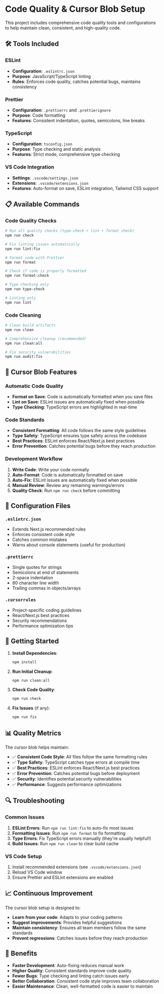 # Code Quality & Cursor Blob Setup

This project includes comprehensive code quality tools and configurations to help maintain clean, consistent, and high-quality code.

## 🛠️ Tools Included

### ESLint

- **Configuration**: `.eslintrc.json`
- **Purpose**: JavaScript/TypeScript linting
- **Rules**: Enforces code quality, catches potential bugs, maintains consistency

### Prettier

- **Configuration**: `.prettierrc` and `.prettierignore`
- **Purpose**: Code formatting
- **Features**: Consistent indentation, quotes, semicolons, line breaks

### TypeScript

- **Configuration**: `tsconfig.json`
- **Purpose**: Type checking and static analysis
- **Features**: Strict mode, comprehensive type checking

### VS Code Integration

- **Settings**: `.vscode/settings.json`
- **Extensions**: `.vscode/extensions.json`
- **Features**: Auto-format on save, ESLint integration, Tailwind CSS support

## 📋 Available Commands

### Code Quality Checks

```bash
# Run all quality checks (type-check + lint + format check)
npm run check

# Fix linting issues automatically
npm run lint:fix

# Format code with Prettier
npm run format

# Check if code is properly formatted
npm run format:check

# Type checking only
npm run type-check

# Linting only
npm run lint
```

### Code Cleaning

```bash
# Clean build artifacts
npm run clean

# Comprehensive cleanup (recommended)
npm run clean:all

# Fix security vulnerabilities
npm run audit:fix
```

## 🎯 Cursor Blob Features

### Automatic Code Quality

- **Format on Save**: Code is automatically formatted when you save files
- **Lint on Save**: ESLint issues are automatically fixed when possible
- **Type Checking**: TypeScript errors are highlighted in real-time

### Code Standards

- **Consistent Formatting**: All code follows the same style guidelines
- **Type Safety**: TypeScript ensures type safety across the codebase
- **Best Practices**: ESLint enforces React/Next.js best practices
- **Error Prevention**: Catches potential bugs before they reach production

### Development Workflow

1. **Write Code**: Write your code normally
2. **Auto-Format**: Code is automatically formatted on save
3. **Auto-Fix**: ESLint issues are automatically fixed when possible
4. **Manual Review**: Review any remaining warnings/errors
5. **Quality Check**: Run `npm run check` before committing

## 🔧 Configuration Files

### `.eslintrc.json`

- Extends Next.js recommended rules
- Enforces consistent code style
- Catches common mistakes
- Warns about console statements (useful for production)

### `.prettierrc`

- Single quotes for strings
- Semicolons at end of statements
- 2-space indentation
- 80 character line width
- Trailing commas in objects/arrays

### `.cursorrules`

- Project-specific coding guidelines
- React/Next.js best practices
- Security recommendations
- Performance optimization tips

## 🚀 Getting Started

1. **Install Dependencies**:

   ```bash
   npm install
   ```

2. **Run Initial Cleanup**:

   ```bash
   npm run clean:all
   ```

3. **Check Code Quality**:

   ```bash
   npm run check
   ```

4. **Fix Issues** (if any):
   ```bash
   npm run fix
   ```

## 📊 Quality Metrics

The cursor blob helps maintain:

- ✅ **Consistent Code Style**: All files follow the same formatting rules
- ✅ **Type Safety**: TypeScript catches type errors at compile time
- ✅ **Best Practices**: ESLint enforces React/Next.js best practices
- ✅ **Error Prevention**: Catches potential bugs before deployment
- ✅ **Security**: Identifies potential security vulnerabilities
- ✅ **Performance**: Suggests performance optimizations

## 🔍 Troubleshooting

### Common Issues

1. **ESLint Errors**: Run `npm run lint:fix` to auto-fix most issues
2. **Formatting Issues**: Run `npm run format` to fix formatting
3. **Type Errors**: Fix TypeScript errors manually (they're usually helpful!)
4. **Build Issues**: Run `npm run clean` to clear build cache

### VS Code Setup

1. Install recommended extensions (see `.vscode/extensions.json`)
2. Reload VS Code window
3. Ensure Prettier and ESLint extensions are enabled

## 📈 Continuous Improvement

The cursor blob setup is designed to:

- **Learn from your code**: Adapts to your coding patterns
- **Suggest improvements**: Provides helpful suggestions
- **Maintain consistency**: Ensures all team members follow the same standards
- **Prevent regressions**: Catches issues before they reach production

## 🎉 Benefits

- **Faster Development**: Auto-fixing reduces manual work
- **Higher Quality**: Consistent standards improve code quality
- **Fewer Bugs**: Type checking and linting catch issues early
- **Better Collaboration**: Consistent code style improves team collaboration
- **Easier Maintenance**: Clean, well-formatted code is easier to maintain
